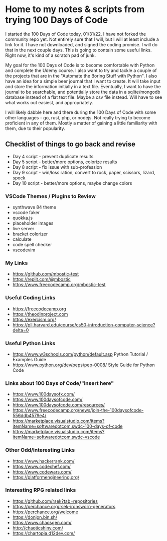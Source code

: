 # Home to my notes & scripts from trying 100 Days of Code

I started the 100 Days of Code today, 01/31/22.  I have not forked the community repo yet.  Not entirely sure that I will, but I will at least include a link for it.  I have not downloaded, and signed the coding promise.  I will do that in the next couple days.  This is going to contain some useful links.  Right now, it's kind of a scratch pad of junk.

My goal for the 100 Days of Code is to become comfortable with Python and complete the Udemy course.  I also want to try and tackle a couple of the projects that are in the "Automate the Boring Stuff with Python".  I also have an idea for a simple beer journal that I want to create.  It will take input and store the information initially in a text file.  Eventually, I want to have the journal to be searchable, and potentially store the data in a sqlite/mongodb database instead of a flat text file.  Maybe a csv file instead.  Will have to see what works out easiest, and appropriately.

I will likely dabble here and there during the 100 Days of Code with some other languages - go, rust, php, or nodejs.  Not really trying to become proficient in any of them.  Mostly a matter of gaining a little familiarity with them, due to their popularity.



## Checklist of things to go back and revise

- Day 4 script - prevent duplicate results
- Day 5 script - better/more options, colorize results
- Day 8 script - fix issue with sub-profession
- Day 9 script - win/loss ration, convert to rock, paper, scissors, lizard, spock
- Day 10 script - better/more options, maybe change colors


### VSCode Themes / Plugins to Review

- synthwave 84 theme
- vscode faker
- quokka.js
- placeholder images
- live server
- bracket colorizer
- calculate
- code spell checker
- vscodevim


### My Links

- https://github.com/mbostic-test
- https://replit.com/@mbostic
- https://www.freecodecamp.org/mbostic-test

### Useful Coding Links

- https://freecodecamp.org
- https://theodinproject.com
- https://exercism.org/
- https://pll.harvard.edu/course/cs50-introduction-computer-science?delta=0


### Useful Python Links

- https://www.w3schools.com/python/default.asp        Python Tutorial / Examples Guide
- https://www.python.org/dev/peps/pep-0008/           Style Guide for Python Code


### Links about 100 Days of Code/"insert here"

- https://www.100daysofx.com/
- https://www.100daysofcode.com/
- https://www.100daysofcode.com/resources/
- https://www.freecodecamp.org/news/join-the-100daysofcode-556ddb4579e4/
- https://marketplace.visualstudio.com/items?itemName=softwaredotcom.swdc-100-days-of-code
- https://marketplace.visualstudio.com/items?itemName=softwaredotcom.swdc-vscode


### Other Odd/Interesting Links

- https://www.hackerrank.com/
- https://www.codechef.com/
- https://www.codewars.com/
- https://platformengineering.org/


### Interesting RPG related links

- https://github.com/rsek?tab=repositories
- https://perchance.org/rsek-ironsworn-generators
- https://perchance.org/welcome
- https://donjon.bin.sh/
- https://www.chaosgen.com/
- http://chaoticshiny.com/
- https://chartopia.d12dev.com/
